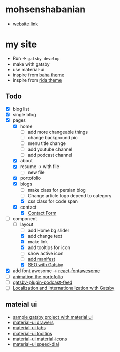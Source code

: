 # mohsenshabanian

- [website link](www.mohsenshabanian.com)

# my site

- Run -> `gatsby develop`
- make with gatsby
- use material-ui
- inspire from [baha theme](http://baha.malyarchuk.space/index-image.html)
- inspire from [rida theme](https://aazztech.com/demos/themes/html/rida/rida/index.html)

## Todo

- [x] blog list
- [x] single blog
- [x] pages
  - [x] home
    - [ ] add more changeable things
    - [ ] change background pic
    - [ ] menu title change
    - [ ] add youtube channel
    - [ ] add podcast channel
  - [x] about
  - [x] resume -> with file
    - [ ] new file
  - [x] portofolio
  - [x] blogs
    - [ ] make class for persian blog
    - [ ] Change article logo depend to category
    - [x] css class for code span
  - [x] contact
    - [x] [Contact Form](https://www.gatsbyjs.org/docs/building-a-contact-form/)
- [ ] component
  - [ ] layout
    - [ ] add Home bg slider
    - [x] add change text
    - [x] make link
    - [x] add tooltips for icon
    - [ ] show active icon
    - [ ] [add manifest](https://www.gatsbyjs.org/docs/add-a-manifest-file/)
    - [x] [SEO with Gatsby](https://www.gatsbyjs.org/docs/seo/)
- [x] add font awesome -> [react-fontawesome](https://github.com/FortAwesome/react-fontawesome)
- [ ] [animation the portofolio](https://medium.com/@dmitrynozhenko/5-ways-to-animate-a-reactjs-app-in-2019-56eb9af6e3bf)
- [ ] [gatsby-plugin-podcast-feed](https://www.gatsbyjs.org/packages/gatsby-plugin-podcast-feed/)
- [ ] [Localization and Internationalization with Gatsby](https://www.gatsbyjs.org/docs/localization-i18n/)

## mateial ui

- [sample gatsby project with material ui](https://appendto.com/2019/04/build-fast-and-elegant-sites-with-gatsby-netlifycms-and-material-ui/)
- [material-ui drawers](https://material-ui.com/components/drawers/)
- [material-ui tabs](https://material-ui.com/components/tabs/)
- [material-ui tooltips](https://material-ui.com/components/tooltips/)
- [material-ui material-icons](https://material-ui.com/components/material-icons/)
- [material-ui speed-dial](https://material-ui.com/components/speed-dial/)
